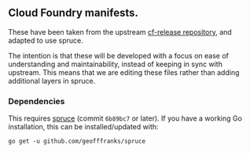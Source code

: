 ## Cloud Foundry manifests.

These have been taken from the upstream [cf-release
repository](https://github.com/cloudfoundry/cf-release), and adapted to use
spruce.

The intention is that these will be developed with a focus on ease of
understanding and maintainability, instead of keeping in sync with upstream.
This means that we are editing these files rather than adding additional layers
in spruce.

### Dependencies

This requires [spruce](https://github.com/geofffranks/spruce#readme) (commit
`6b89bc7` or later). If you have a working Go installation, this can be
installed/updated with:

    go get -u github.com/geofffranks/spruce
